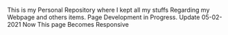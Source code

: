 This is my Personal Repository where I kept all my stuffs Regarding my Webpage and others items.
Page Development in Progress.
Update 05-02-2021
    Now This page Becomes Responsive 
       